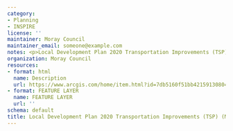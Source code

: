```yaml
---
category:
- Planning
- INSPIRE
license: ''
maintainer: Moray Council
maintainer_email: someone@example.com
notes: <p>Local Development Plan 2020 Transportation Improvements (TSP) (Moray)</p>
organization: Moray Council
resources:
- format: html
  name: Description
  url: https://www.arcgis.com/home/item.html?id=7db5160f51bb4215913080421e2533cf
- format: FEATURE LAYER
  name: FEATURE LAYER
  url: ''
schema: default
title: Local Development Plan 2020 Transportation Improvements (TSP) (Moray)
---
```

